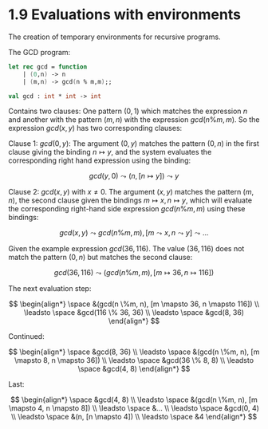 ﻿
# 1.9 Evaluations with environments

The creation of temporary environments for recursive programs.

The GCD program:

```fsharp
let rec gcd = function
    | (0,n) -> n
    | (m,n) -> gcd(n % m,m);;

val gcd : int * int -> int
```

Contains two clauses: One pattern $(0, 1)$ which matches the expression $n$ and another with the pattern $(m, n)$ with the expression $gcd(n \% m, m)$. So the expression $gcd(x, y)$ has two corresponding clauses:

Clause 1: $gcd(0, y)$: The argument $(0, y)$ matches the pattern $(0, n)$ in the first clause giving the binding $n \mapsto y$, and the system evaluates the corresponding right hand expression using the binding:

$$
gcd(y, 0) \leadsto (n, [n \mapsto y]) \leadsto y
$$

Clause 2: $gcd(x, y)$ with $x \neq 0$. The argument $(x, y)$ matches the pattern $(m, n)$, the second clause given the bindings $m \mapsto x, n \mapsto y$, which will evaluate the corresponding right-hand side expression $gcd(n \% m, m)$ using these bindings:

$$
gcd(x, y) \leadsto gcd(n \% m,m), [m \leadsto x, n \leadsto y] \leadsto ...
$$

Given the example expression $gcd(36, 116)$. The value $(36, 116)$ does not match the pattern $(0, n)$ but matches the second clause:

$$
gcd(36, 116) \leadsto (gcd(n \% m, m), [m \mapsto 36, n \mapsto 116])
$$

The next evaluation step:

$$
\begin{align*}
\space &(gcd(n \%m, n), [m \mapsto 36, n \mapsto 116]) \\
\leadsto \space &gcd(116 \% 36, 36) \\
\leadsto \space &gcd(8, 36)
\end{align*}
$$

Continued:

$$
\begin{align*}
 \space &gcd(8, 36) \\
\leadsto \space &(gcd(n \%m, n), [m \mapsto 8, n \mapsto 36]) \\
\leadsto \space &gcd(36 \% 8, 8) \\
\leadsto \space &gcd(4, 8)
\end{align*}
$$

Last:

$$
\begin{align*}
 \space &gcd(4, 8) \\
\leadsto \space &(gcd(n \%m, n), [m \mapsto 4, n \mapsto 8]) \\
\leadsto \space &... \\
\leadsto \space &gcd(0, 4) \\
\leadsto \space &(n, [n \mapsto 4]) \\
\leadsto \space &4
\end{align*}
$$

